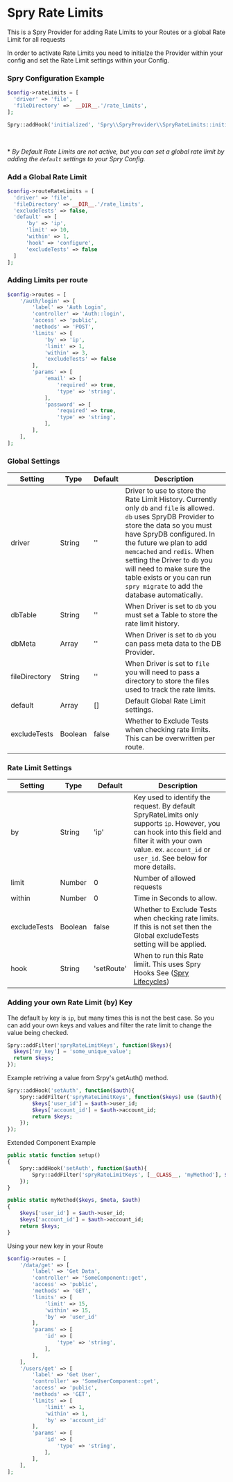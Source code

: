 # Spry Rate Limits
This is a Spry Provider for adding Rate Limits to your Routes or a global Rate Limit for all requests

In order to activate Rate Limits you need to initialze the Provider within your config and set the Rate Limit settings within your Config.  

### Spry Configuration Example
```php
$config->rateLimits = [
  'driver' => 'file',
  'fileDirectory' =>  __DIR__.'/rate_limits',
];

Spry::addHook('initialized', 'Spry\\SpryProvider\\SpryRateLimits::initiate');
```
<br>

\* *By Default Rate Limits are not active, but you can set a global rate limit by adding the `default` settings to your Spry Config.*

### Add a Global Rate Limit

```php
$config->routeRateLimits = [
  'driver' => 'file',
  'fileDirectory' => __DIR__.'/rate_limits',
  'excludeTests' => false,
  'default' => [
      'by' => 'ip',
      'limit' => 10,
      'within' => 1,
      'hook' => 'configure',
      'excludeTests' => false
  ]
];
```

### Adding Limits per route  
```php
$config->routes = [
    '/auth/login' => [
        'label' => 'Auth Login',
        'controller' => 'Auth::login',
        'access' => 'public',
        'methods' => 'POST',
        'limits' => [
            'by' => 'ip',
            'limit' => 1,
            'within' => 3,
            'excludeTests' => false
        ],
        'params' => [
            'email' => [
                'required' => true,
                'type' => 'string',
            ],
            'password' => [
                'required' => true,
                'type' => 'string',
            ],
        ],
    ],
];
``` 
### Global Settings

Setting | Type | Default | Description
-------|--------|-------------|-----------
driver | String | '' | Driver to use to store the Rate Limit History. Currently only `db` and `file` is allowed. `db` uses SpryDB Provider to store the data so you must have SpryDB configured. In the future we plan to add `memcached` and `redis`. When setting the Driver to `db` you will need to make sure the table exists or you can run `spry migrate` to add the database automatically.
dbTable | String | '' | When Driver is set to `db` you must set a Table to store the rate limit history.
dbMeta | Array | '' | When Driver is set to `db` you can pass meta data to the DB Provider.
fileDirectory | String | '' | When Driver is set to `file` you will need to pass a directory to store the files used to track the rate limits.
default | Array | [] | Default Global Rate Limit settings.
excludeTests | Boolean | false | Whether to Exclude Tests when checking rate limits. This can be overwritten per route.

### Rate Limit Settings

Setting | Type | Default | Description
-------|--------|-------------|-----------
by | String | 'ip' | Key used to identify the request. By default SpryRateLimits only supports `ip`. However, you can hook into this field and filter it with your own value. ex.  `account_id` or `user_id`. See below for more details.
limit | Number | 0 | Number of allowed requests
within | Number | 0 | Time in Seconds to allow.
excludeTests | Boolean | false | Whether to Exclude Tests when checking rate limits. If this is not set then the Global excludeTests setting will be applied.
hook | String | 'setRoute' | When to run this Rate limiit. This uses Spry Hooks See ([Spry Lifecycles](https://github.com/ggedde/spry/blob/master/README.md#Lifecycle))

### Adding your own Rate Limit (by) Key

The default `by` key is `ip`, but many times this is not the best case. So you can add your own keys and values and filter the rate limit to change the value being checked.

```php
Spry::addFilter('spryRateLimitKeys', function($keys){
  $keys['my_key'] = 'some_unique_value';
  return $keys;
});
```

Example retriving a value from Srpy's getAuth() method.
```php
Spry::addHook('setAuth', function($auth){
    Spry::addFilter('spryRateLimitKeys', function($keys) use ($auth){
        $keys['user_id'] = $auth->user_id;
        $keys['account_id'] = $auth->account_id;
        return $keys;
    });
});
```
Extended Component Example
```php
public static function setup()
{
    Spry::addHook('setAuth', function($auth){
        Spry::addFilter('spryRateLimitKeys', [__CLASS__, 'myMethod'], $auth);
    });
}

public static myMethod($keys, $meta, $auth) 
{
    $keys['user_id'] = $auth->user_id;
    $keys['account_id'] = $auth->account_id;
    return $keys;
}
```

Using your new key in your Route
```php
$config->routes = [
    '/data/get' => [
        'label' => 'Get Data',
        'controller' => 'SomeComponent::get',
        'access' => 'public',
        'methods' => 'GET',
        'limits' => [
            'limit' => 15,
            'within' => 15,
            'by' => 'user_id'
        ],
        'params' => [
            'id' => [
                'type' => 'string',
            ],
        ],
    ],
    '/users/get' => [
        'label' => 'Get User',
        'controller' => 'SomeUserComponent::get',
        'access' => 'public',
        'methods' => 'GET',
        'limits' => [
            'limit' => 1,
            'within' => 1,
            'by' => 'account_id'
        ],
        'params' => [
            'id' => [
                'type' => 'string',
            ],
        ],
    ],
];
```
